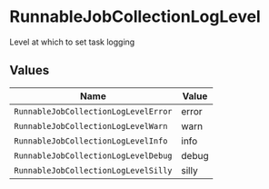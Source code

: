 # RunnableJobCollectionLogLevel

Level at which to set task logging


## Values

| Name                                 | Value                                |
| ------------------------------------ | ------------------------------------ |
| `RunnableJobCollectionLogLevelError` | error                                |
| `RunnableJobCollectionLogLevelWarn`  | warn                                 |
| `RunnableJobCollectionLogLevelInfo`  | info                                 |
| `RunnableJobCollectionLogLevelDebug` | debug                                |
| `RunnableJobCollectionLogLevelSilly` | silly                                |